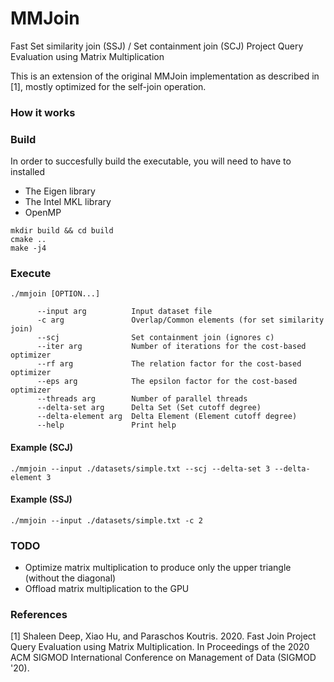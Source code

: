 # MMJoin
Fast Set similarity join (SSJ) / Set containment join (SCJ) Project Query Evaluation using Matrix Multiplication

This is an extension of the original MMJoin implementation as described in [1], mostly optimized for the self-join operation. 

### How it works

### Build
In order to succesfully build the executable, you will need to have to installed
- The Eigen library
- The Intel MKL library
- OpenMP

```
mkdir build && cd build
cmake ..
make -j4
```

### Execute

```
./mmjoin [OPTION...]

      --input arg          Input dataset file
      -c arg               Overlap/Common elements (for set similarity join)
      --scj                Set containment join (ignores c)
      --iter arg           Number of iterations for the cost-based optimizer
      --rf arg             The relation factor for the cost-based optimizer
      --eps arg            The epsilon factor for the cost-based optimizer
      --threads arg        Number of parallel threads
      --delta-set arg      Delta Set (Set cutoff degree)
      --delta-element arg  Delta Element (Element cutoff degree)
      --help               Print help
```

#### Example (SCJ)
```
./mmjoin --input ./datasets/simple.txt --scj --delta-set 3 --delta-element 3
```
#### Example (SSJ)
```
./mmjoin --input ./datasets/simple.txt -c 2 
```
### TODO
 - Optimize matrix multiplication to produce only the upper triangle (without the diagonal)
 - Offload matrix multiplication to the GPU
 
### References

[1] Shaleen Deep, Xiao Hu, and Paraschos Koutris. 2020. Fast Join Project Query Evaluation using Matrix Multiplication. In Proceedings of the 2020 ACM SIGMOD International Conference on Management of Data (SIGMOD '20).
